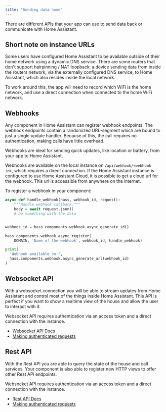 ```yaml
---
title: "Sending data home"
---
```


There are different APIs that your app can use to send data back or communicate with Home Assistant.

## Short note on instance URLs

Some users have configured Home Assistant to be available outside of their home network using a dynamic DNS service. There are some routers that don't support hairpinning / NAT loopback: a device sending data from inside the routers network, via the externally configured DNS service, to Home Asisstant, which also resides inside the local network.

To work around this, the app will need to record which WiFi is the home network, and use a direct connection when connected to the home WiFi network.

## Webhooks

Any component in Home Assistant can register webhook endpoints. The webhook endpoints contain a randomized URL-segment which are bound to just a single update handler. Because of this, the call requires no authentication, making calls have little overhead.

Webhooks are ideal for sending quick updates, like location or battery, from your app to Home Assistant.

Webhooks are available on the local instance on `/api/webhook/<webhook id>`, which requires a direct connection. If the Home Assistant instance is configured to use Home Assistant Cloud, it is possible to get a cloud url for the webhook. This url is accessible from anywhere on the internet.

To register a webhook in your component:

```python
async def handle_webhook(hass, webhook_id, request):
    """Handle webhook callback."""
    body = await request.json()
    # Do something with the data


webhook_id = hass.components.webhook.async_generate_id()

hass.components.webhook.async_register(
    DOMAIN, 'Name of the webhook', webhook_id, handle_webhook)

print(
  "Webhook available on:",
  hass.components.webhook.async_generate_url(webhook_id)
)
```

## Websocket API

With a websocket connection you will be able to stream updates from Home Assistant and control most of the things inside Home Assistant. This API is perfect if you want to show a realtime view of the house and allow the user to interact with it.

Websocket API requires authentication via an access token and a direct connection with the instance.

- [Websocket API Docs](external_api_websocket)
- [Making authenticated requests](auth_api#making-authenticated-requests)

## Rest API

With the Rest API you are able to query the state of the house and call services. Your component is also able to register new HTTP views to offer other Rest API endpoints.

Websocket API requires authentication via an access token and a direct connection with the instance.

- [Rest API Docs](external_api_rest)
- [Making authenticated requests](auth_api#making-authenticated-requests)
